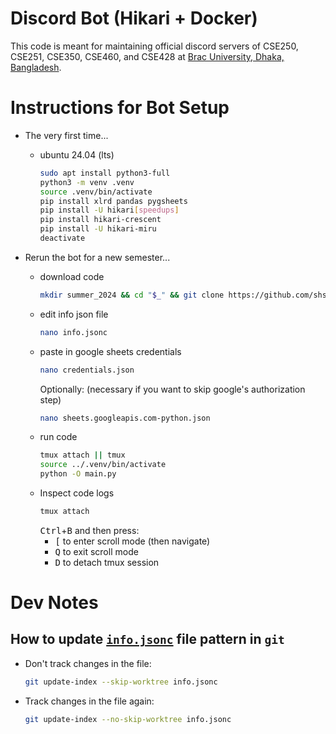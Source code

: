 # Discord Bot (Hikari + Docker)
This code is meant for maintaining official discord servers of CSE250, CSE251, CSE350, CSE460, and CSE428 at [Brac University, Dhaka, Bangladesh](https://www.bracu.ac.bd/).

# Instructions for Bot Setup
- The very first time...
    - ubuntu 24.04 (lts)
        ```sh
        sudo apt install python3-full
        python3 -m venv .venv
        source .venv/bin/activate
        pip install xlrd pandas pygsheets
        pip install -U hikari[speedups]
        pip install hikari-crescent
        pip install -U hikari-miru
        deactivate
        ```
    <!-- ```sh
    git clone https://github.com/shs-cse/hikari-discord-bot.git . && git update-index --skip-worktree info.jsonc
    python3 -m venv .venv
    source .venv/bin/activate
    pip install xlrd pandas pygsheets
    pip install -U hikari[speedups]
    pip install hikari-crescent
    pip install -U hikari-miru
    ```
    - ``
    - `pip install xlrd pandas pygsheets`
    - `pip install -U hikari[speedups]`
    - `pip install hikari-crescent`
    - `pip install -U hikari-miru`
    - `python -dO main.py` -->
- Rerun the bot for a new semester...
    - download code
        ```sh
        mkdir summer_2024 && cd "$_" && git clone https://github.com/shs-cse/hikari-discord-bot.git . && git update-index --skip-worktree info.jsonc
        ```
    - edit info json file
        ```sh
        nano info.jsonc
        ```
    - paste in google sheets credentials
        ```sh
        nano credentials.json
        ```
        Optionally: (necessary if you want to skip google's authorization step)
        ```sh
        nano sheets.googleapis.com-python.json
        ```
    - run code
        ```sh
        tmux attach || tmux
        source ../.venv/bin/activate
        python -O main.py
        ```

    <!-- - run code
    ```sh
    source ../.venv/bin/activate
    python -O main.py
    ``` -->
    <!-- python3 -m venv .venv
    source .venv/bin/activate
    pip install xlrd pandas pygsheets
    pip install -U hikari[speedups]
    pip install hikari-crescent
    pip install -U hikari-miru -->

    - Inspect code logs
        ```sh
        tmux attach
        ```
        <kbd>Ctrl</kbd>+<kbd>B</kbd> and then press: 
        - <kbd>[</kbd> to enter scroll mode (then navigate)
        - <kbd>Q</kbd> to exit scroll mode
        - <kbd>D</kbd> to detach tmux session


# Dev Notes
## How to update [`info.jsonc`](./info.jsonc) file pattern in `git`
- Don't track changes in the file:
    ```bash
    git update-index --skip-worktree info.jsonc
    ```
- Track changes in the file again:
    ```bash
    git update-index --no-skip-worktree info.jsonc
    ```
